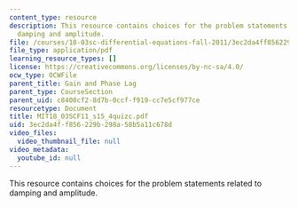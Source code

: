 ```yaml
---
content_type: resource
description: This resource contains choices for the problem statements related to
  damping and amplitude.
file: /courses/18-03sc-differential-equations-fall-2011/3ec2da4ff856229b298a58b5a11c678d_MIT18_03SCF11_s15_4quizc.pdf
file_type: application/pdf
learning_resource_types: []
license: https://creativecommons.org/licenses/by-nc-sa/4.0/
ocw_type: OCWFile
parent_title: Gain and Phase Lag
parent_type: CourseSection
parent_uid: c8408cf2-8d7b-0ccf-f919-cc7e5cf977ce
resourcetype: Document
title: MIT18_03SCF11_s15_4quizc.pdf
uid: 3ec2da4f-f856-229b-298a-58b5a11c678d
video_files:
  video_thumbnail_file: null
video_metadata:
  youtube_id: null
---
```

This resource contains choices for the problem statements related to damping and amplitude.